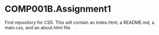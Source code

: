 # COMP001B.Assignment1
First repository for CSS. This will contain an index.html, a README.md, a main.css, and an about.html file.
